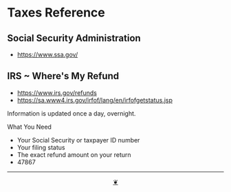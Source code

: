 # Taxes Reference


## Social Security Administration

* https://www.ssa.gov/

## IRS ~ Where's My Refund

* https://www.irs.gov/refunds
* https://sa.www4.irs.gov/irfof/lang/en/irfofgetstatus.jsp


Information is updated once a day, overnight.

What You Need

* Your Social Security or taxpayer ID number
* Your filing status
* The exact refund amount on your return
* 47867

***

<center title="Hello! Click me to go up to the top" ><a class=aDingbat href=javascript:window.scrollTo(0,0);> ❦ </a></center>

